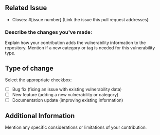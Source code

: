 ## Related Issue

- Closes: #[issue number] (Link the issue this pull request addresses)

### Describe the changes you've made:

Explain how your contribution adds the vulnerability information to the repository. 
Mention if a new category or tag is needed for this vulnerability type.

## Type of change

Select the appropriate checkbox:

- [ ] Bug fix (fixing an issue with existing vulnerability data)
- [ ] New feature (adding a new vulnerability or category)
- [ ] Documentation update (improving existing information)

## Additional Information

Mention any specific considerations or limitations of your contribution.
